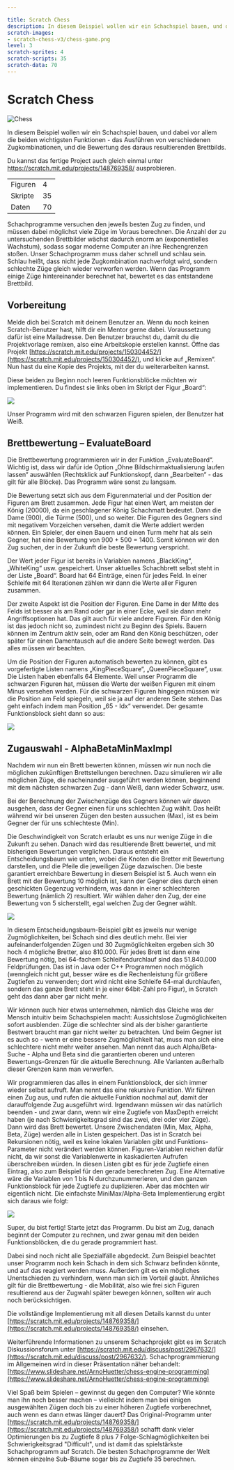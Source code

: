 ```yaml
---

title: Scratch Chess
description: In diesem Beispiel wollen wir ein Schachspiel bauen, und dabei vor allem die beiden wichtigsten Funktionen - das Ausführen von verschiedenen Zugkombinationen, und die Bewertung des daraus resultierenden Brettbilds.
scratch-images:
- scratch-chess-v3/chess-game.png
level: 3
scratch-sprites: 4
scratch-scripts: 35
scratch-data: 70
---
```


# Scratch Chess

<div class="row sushi-intro">
	<div class="col-sm-6"><img alt="Chess" src="scratch-chess/chess-game.png" /></div>
	<div class="col-sm-6">
		<p></p>
		<p>In diesem Beispiel wollen wir ein Schachspiel bauen, und dabei vor allem die beiden wichtigsten Funktionen - das Ausführen von verschiedenen Zugkombinationen, und die Bewertung des daraus resultierenden Brettbilds.</p>
		<p>Du kannst das fertige Project auch gleich einmal unter <a href="https://scratch.mit.edu/projects/148769358/" target="_blank">https://scratch.mit.edu/projects/148769358/</a> ausprobieren.</p>
		<table class="table sushi-stats">
			<tbody>
				<tr>
					<td>Figuren</td>
					<td>4</td>
				</tr>
				<tr>
					<td>Skripte</td>
					<td>35</td>
				</tr>
				<tr>
					<td>Daten</td>
					<td>70</td>
				</tr>
			</tbody>
		</table>
	</div>
</div>

Schachprogramme versuchen den jeweils besten Zug zu finden, und müssen dabei möglichst viele Züge im Voraus berechnen. Die Anzahl der zu untersuchenden Brettbilder wächst dadurch enorm an (exponentielles Wachstum), sodass sogar moderne Computer an ihre Rechengrenzen stoßen. Unser Schachprogramm muss daher schnell und schlau sein. Schlau heißt, dass nicht jede Zugkombination nachverfolgt wird, sondern schlechte Züge gleich wieder verworfen werden. Wenn das Programm einige Züge hintereinander berechnet hat, bewertet es das entstandene Brettbild.

## Vorbereitung

Melde dich bei Scratch mit deinem Benutzer an. Wenn du noch keinen Scratch-Benutzer hast, hilft dir ein Mentor gerne dabei. Voraussetzung dafür ist eine Mailadresse. Den Benutzer brauchst du, damit du die Projektvorlage remixen, also eine Arbeitskopie erstellen kannst. Öffne das Projekt [https://scratch.mit.edu/projects/150304452/](https://scratch.mit.edu/projects/150304452/), und klicke auf „Remixen“. Nun hast du eine Kopie des Projekts, mit der du weiterarbeiten kannst.

Diese beiden zu Beginn noch leeren Funktionsblöcke möchten wir implementieren. Du findest sie links oben im Skript der Figur „Board“:

<p><img src="scratch-chess-v3/chess-blocks.png" class="max-full" /></p>

Unser Programm wird mit den schwarzen Figuren spielen, der Benutzer hat Weiß.

## Brettbewertung – EvaluateBoard

Die Brettbewertung programmieren wir in der Funktion „EvaluateBoard“. Wichtig ist, dass wir dafür ide Option „Ohne Bildschirmaktualisierung laufen lassen“ auswählen (Rechtsklick auf Funktionskopf, dann „Bearbeiten“ - das gilt für alle Blöcke). Das Programm wäre sonst zu langsam.

Die Bewertung setzt sich aus dem Figurenmaterial und der Position der Figuren am Brett zusammen. Jede Figur hat einen Wert, am meisten der König (20000), da ein geschlagener König Schachmatt bedeutet. Dann die Dame (900), die Türme (500), und so weiter. Die Figuren des Gegners sind mit negativem Vorzeichen versehen, damit die Werte addiert werden können. Ein Spieler, der einen Bauern und einen Turm mehr hat als sein Gegner, hat eine Bewertung von 900 + 500 = 1400. Somit können wir den Zug suchen, der in der Zukunft die beste Bewertung verspricht.

Der Wert jeder Figur ist bereits in Variablen namens „BlackKing“, „WhiteKing“ usw. gespeichert. Unser aktuelles Schachbrett selbst steht in der Liste „Board“. Board hat 64 Einträge, einen für jedes Feld. In einer Schleife mit 64 Iterationen zählen wir dann die Werte aller Figuren zusammen.

Der zweite Aspekt ist die Position der Figuren. Eine Dame in der Mitte des Felds ist besser als am Rand oder gar in einer Ecke, weil sie dann mehr Angriffsoptionen hat. Das gilt auch für viele andere Figuren. Für den König ist das jedoch nicht so, zumindest nicht zu Beginn des Spiels. Bauern können im Zentrum aktiv sein, oder am Rand den König beschützen, oder später für einen Damentausch auf die andere Seite bewegt werden. Das alles müssen wir beachten.

Um die Position der Figuren automatisch bewerten zu können, gibt es vorgefertigte Listen namens „KingPieceSquare“, „QueenPieceSquare“, usw. Die Listen haben ebenfalls 64 Elemente. Weil unser Programm die schwarzen Figuren hat, müssen die Werte der weißen Figuren mit einem Minus versehen werden. Für die schwarzen Figuren hingegen müssen wir die Position am Feld spiegeln, weil sie ja auf der anderen Seite stehen. Das geht einfach indem man Position „65 - Idx“ verwendet.
Der gesamte Funktionsblock sieht dann so aus:

<p><img src="scratch-chess-v3/chess-eval-code.png" class="max-full" /></p>

## Zugauswahl - AlphaBetaMinMaxImpl

Nachdem wir nun ein Brett bewerten können, müssen wir nun noch die möglichen zukünftigen Brettstellungen berechnen. Dazu simulieren wir alle möglichen Züge, die nacheinander ausgeführt werden können, beginnend mit dem nächsten schwarzen Zug - dann Weiß, dann wieder Schwarz, usw.

Bei der Berechnung der Zwischenzüge des Gegners können wir davon ausgehen, dass der Gegner einen für uns schlechten Zug wählt. Das heißt während wir bei unseren Zügen den besten aussuchen (Max), ist es beim Gegner der für uns schlechteste (Min).

Die Geschwindigkeit von Scratch erlaubt es uns nur wenige Züge in die Zukunft zu sehen. Danach wird das resultierende Brett bewertet, und mit bisherigen Bewertungen verglichen. Daraus entsteht ein Entscheidungsbaum wie unten, wobei die Knoten die Bretter mit Bewertung darstellen, und die Pfeile die jeweiligen Züge dazwischen. Die beste garantiert erreichbare Bewertung in diesem Beispiel ist 5. Auch wenn ein Brett mit der Bewertung 10 möglich ist, kann der Gegner dies durch einen geschickten Gegenzug verhindern, was dann in einer schlechteren Bewertung (nämlich 2) resultiert. Wir wählen daher den Zug, der eine Bewertung von 5 sicherstellt, egal welchen Zug der Gegner wählt.

<p><img src="scratch-chess-v3/chess-minimax.png" class="max-full" /></p>

In diesem Entscheidungsbaum-Beispiel gibt es jeweils nur wenige Zugmöglichkeiten, bei Schach sind dies deutlich mehr. Bei vier aufeinanderfolgenden Zügen und 30 Zugmöglichkeiten ergeben sich 30 hoch 4 mögliche Bretter, also 810.000. Für jedes Brett ist dann eine Bewertung nötig, bei 64-fachem Schleifendurchlauf sind das 51.840.000 Feldprüfungen. Das ist in Java oder C++ Programmen noch möglich (wenngleich nicht gut, besser wäre es die Rechenleistung für größere Zugtiefen zu verwenden; dort wird nicht eine Schleife 64-mal durchlaufen, sondern das ganze Brett steht in je einer 64bit-Zahl pro Figur), in Scratch geht das dann aber gar nicht mehr.

Wir können auch hier etwas unternehmen, nämlich das Gleiche was der Mensch intuitiv beim Schachspielen macht: Aussichtslose Zugmöglichkeiten sofort ausblenden. Züge die schlechter sind als der bisher garantierte Bestwert braucht man gar nicht weiter zu betrachten. Und beim Gegner ist es auch so - wenn er eine bessere Zugmöglichkeit hat, muss man sich eine schlechtere nicht mehr weiter ansehen. Man nennt das auch Alpha/Beta-Suche - Alpha und Beta sind die garantierten oberen und unteren Bewertungs-Grenzen für die aktuelle Berechnung. Alle Varianten außerhalb dieser Grenzen kann man verwerfen.

Wir programmieren das alles in einem Funktionsblock, der sich immer wieder selbst aufruft. Man nennt das eine rekursive Funktion. Wir führen einen Zug aus, und rufen die aktuelle Funktion nochmal auf, damit der darauffolgende Zug ausgeführt wird. Irgendwann müssen wir das natürlich beenden - und zwar dann, wenn wir eine Zugtiefe von MaxDepth erreicht haben (je nach Schwierigkeitsgrad sind das zwei, drei oder vier Züge). Dann wird das Brett bewertet. Unsere Zwischendaten (Min, Max, Alpha, Beta, Züge) werden alle in Listen gespeichert. Das ist in Scratch bei Rekursionen nötig, weil es keine lokalen Variablen gibt und Funktions-Parameter nicht verändert werden können. Figuren-Variablen reichen dafür nicht, da wir sonst die Variablenwerte in kaskadierten Aufrufen überschreiben würden. In diesen Listen gibt es für jede Zugtiefe einen Eintrag, also zum Beispiel für den gerade berechneten Zug. Eine Alternative wäre die Variablen von 1 bis N durchzunummerieren, und den ganzen Funktionsblock für jede Zugtiefe zu duplizieren. Aber das möchten wir eigentlich nicht.
Die einfachste MiniMax/Alpha-Beta Implementierung ergibt sich daraus wie folgt: 

<p><img src="scratch-chess-v3/chess-minimax-code.png" class="max-full" /></p>

Super, du bist fertig! Starte jetzt das Programm. Du bist am Zug, danach beginnt der Computer zu rechnen, und zwar genau mit den beiden Funktionsblöcken, die du gerade programmiert hast.

Dabei sind noch nicht alle Spezialfälle abgedeckt. Zum Beispiel beachtet unser Programm noch kein Schach in dem sich Schwarz befinden könnte, und auf das reagiert werden muss. Außerdem gilt es ein mögliches Unentschieden zu verhindern, wenn man sich im Vorteil glaubt. Ähnliches gilt für die Brettbewertung - die Mobilität, also wie frei sich Figuren resultierend aus der Zugwahl später bewegen können, sollten wir auch noch berücksichtigen.

Die vollständige Implementierung mit all diesen Details kannst du unter [https://scratch.mit.edu/projects/148769358/](https://scratch.mit.edu/projects/148769358/) einsehen.

Weiterführende Informationen zu unserem Schachprojekt gibt es im Scratch Diskussionsforum unter [https://scratch.mit.edu/discuss/post/2967632/](https://scratch.mit.edu/discuss/post/2967632/). Schachprogrammierung im Allgemeinen wird in dieser Präsentation näher behandelt: [https://www.slideshare.net/ArnoHuetter/chess-engine-programming](https://www.slideshare.net/ArnoHuetter/chess-engine-programming)

Viel Spaß beim Spielen – gewinnst du gegen den Computer? Wie könnte man ihn noch besser machen – vielleicht indem man bei einigen ausgewählten Zügen doch bis zu einer höheren Zugtiefe vorberechnet, auch wenn es dann etwas länger dauert? Das Original-Programm unter [https://scratch.mit.edu/projects/148769358/](https://scratch.mit.edu/projects/148769358/) schafft dank vieler  Optimierungen bis zu Zugtiefe 8 plus 7 Folge-Schlagmöglichkeiten bei Schwierigkeitsgrad "Difficult", und ist damit das spielstärkste Schachprogramm auf Scratch. Die besten Schachprogramme der Welt können einzelne Sub-Bäume sogar bis zu Zugtiefe 35 berechnen.
